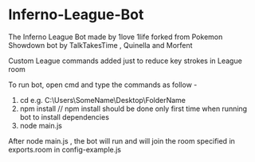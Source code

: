# Inferno-League-Bot
The Inferno League Bot made by 1love 1life forked from Pokemon Showdown bot by TalkTakesTime , Quinella and Morfent

Custom League commands added just to reduce key strokes in League room

To run bot, open cmd and type the commands as follow -

1) cd <directory to bot files> e.g.  C:\Users\SomeName\Desktop\FolderName
2) npm install   // npm install should be done only first time when running bot to install dependencies 
3) node main.js  

After node main.js , the bot will run and will join the room specified in exports.room in config-example.js 
